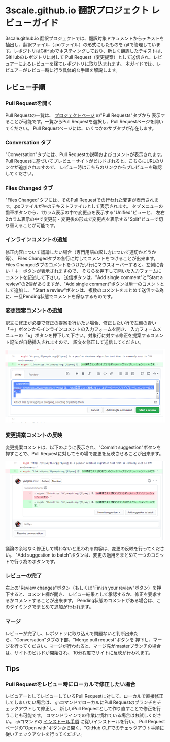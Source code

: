 # 3scale.github.io 翻訳プロジェクト レビューガイド

3scale.github.io 翻訳プロジェクトでは、翻訳対象ドキュメントからテキストを抽出し、翻訳ファイル（.poファイル）の形式にしたものを
gitで管理しています。レポジトリはGitHubでホスティングしており、新しく翻訳したテキストは、GitHubのレポジトリに対して
Pull Request（変更提案）として送信され、レビュアーによるレビューを経てレポジトリに取り込まれます。
本ガイドでは、レビュアーがレビュー時に行う具体的な手順を解説します。

## レビュー手順

### Pull Requestを開く

Pull Requestの一覧は、 [プロジェクトページ](https://github.com/doc-l10n-kit/ja-3scale) の"Pull Requests"タブから
表示することが可能です。一覧からPull Requestを選択し、Pull Requestページを開いてください。
Pull Requestページには、いくつかのサブタブが存在します。

### Conversation タブ

"Conversation"タブには、Pull Requestの説明およびコメントが表示されます。
Pull Requestに基づいてプレビューサイトがビルドされると、こちらにURLのリンクが追加されますので、
レビュー時はこちらのリンクからプレビューを確認してください。

### Files Changed タブ

"Files Changed"タブには、そのPull Requestでの行われた変更が表示されます。.poファイルが生のテキストファイルとして表示されます。
タブメニューの歯車ボタンから、1カラム表示の中で変更点を表示する"Unified"ビューと、
左右2カラム表示の中で変更前・変更後の形式で変更点を表示する"Split"ビューで切り替えることが可能です。


### インラインコメントの追加

修正内容について議論したい場合（専門用語の訳し方について適切かどうか等）、
Files Changedタブの各行に対してコメントをつけることが出来ます。
Files Changedタブのコメントをつけたい行にマウスオーバーすると、左側に青い「＋」ボタンが表示されますので、
そちらを押下して開いた入力フォームにコメントを記述して下さい。
送信ボタンは、"Add single comment"と"Start a review"の2個がありますが、"Add single comment"ボタンは単一のコメントとして追加し、
"Start a review"ボタンは、複数のコメントをまとめて送信する為に、一旦Pending状態でコメントを保存するものです。

### 変更提案コメントの追加

訳文に修正が必要で修正の提案を行いたい場合、修正したい行で左側の青い「＋」ボタンからインラインコメントの入力フォームを開き、
入力フォームメニューの「±」ボタンを押下して下さい。対象行に対する修正を提案するコメント記法が自動挿入されますので、
訳文を修正して送信してください。

![変更提案コメントフォーム](internal/docs/images/suggestion-comment-form.png)

### 変更提案コメントの反映

変更提案コメントは、以下のように表示され、"Commit suggestion"ボタンを押すことで、Pull Requestに対してその場で変更を反映させることが出来ます。

![変更提案コメントフォーム](internal/docs/images/suggestion-comment.png)

議論の余地なく修正して構わないと思われる内容は、変更の反映を行ってください。
"Add suggestion to batch"ボタンは、変更の適用をまとめて一つのコミットで行う為のボタンです。

### レビューの完了

右上の"Review changes"ボタン（もしくは"Finish your review"ボタン）を押下すると、コメント欄が開き、
レビュー結果として承認するか、修正を要求するかコメントすることが出来ます。
Pending状態のコメントがある場合は、このタイミングでまとめて追加が行われます。

### マージ

レビューが完了し、レポジトリに取り込んで問題ないと判断出来たら、"Conversation"タブの下部、"Merge pull request"ボタンを
押下し、マージを行ってください。マージが行われると、マージ先がmasterブランチの場合は、サイトのビルドが開始され、
10分程度でサイトに反映が行われます。

## Tips

### Pull Requestをレビュー時にローカルで修正したい場合

レビュアーとしてレビューしているPull Requestに対して、ローカルで直接修正してしまいたい場合は、
`gh`コマンドでローカルにPull Requestのブランチをチェックアウトして修正し、
新しいPull Requestとして作り直すことで修正を行うことも可能です。
コマンドラインでの作業に慣れている場合はお試しください。
`gh`コマンドの [インストール手順](https://github.com/cli/cli#installation) に従いインストールを行い、
Pull Requestページの"Open with"ボタンから開く、"GitHub CLI"でのチェックアウト手順に従いチェックアウトを行ってください。


